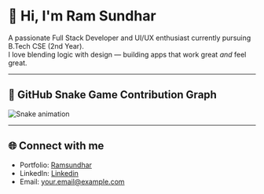 # 👋 Hi, I'm Ram Sundhar

A passionate Full Stack Developer and UI/UX enthusiast currently pursuing B.Tech CSE (2nd Year).  
I love blending logic with design — building apps that work great *and* feel great.

---

## 🐍 GitHub Snake Game Contribution Graph

![Snake animation](https://github.com/Ramsundhar-88/snk/blob/output/github-contribution-grid-snake.svg)

<!-- Optional dark mode version -->
<!-- ![Snake animation (dark)](https://github.com/Ramsundhar-88/snk/blob/output/github-snake-dark.svg?raw=true) -->

---

## 🌐 Connect with me

- Portfolio: [Ramsundhar](ramsundhar.vercel.app)
- LinkedIn: [Linkedin](https://www.linkedin.com/in/ramsundhar-sadeswaran-588949156/)
- Email: your.email@example.com
